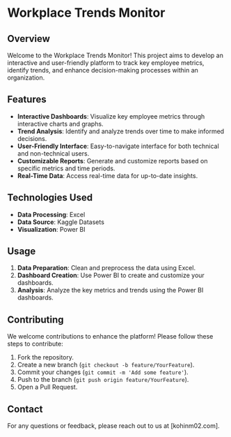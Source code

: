 # Workplace Trends Monitor

## Overview
Welcome to the Workplace Trends Monitor! This project aims to develop an interactive and user-friendly platform to track key employee metrics, identify trends, and enhance decision-making processes within an organization.

## Features
- **Interactive Dashboards**: Visualize key employee metrics through interactive charts and graphs.
- **Trend Analysis**: Identify and analyze trends over time to make informed decisions.
- **User-Friendly Interface**: Easy-to-navigate interface for both technical and non-technical users.
- **Customizable Reports**: Generate and customize reports based on specific metrics and time periods.
- **Real-Time Data**: Access real-time data for up-to-date insights.

## Technologies Used
- **Data Processing**: Excel
- **Data Source**: Kaggle Datasets
- **Visualization**: Power BI

## Usage
1. **Data Preparation**: Clean and preprocess the data using Excel.
2. **Dashboard Creation**: Use Power BI to create and customize your dashboards.
3. **Analysis**: Analyze the key metrics and trends using the Power BI dashboards.

## Contributing
We welcome contributions to enhance the platform! Please follow these steps to contribute:
1. Fork the repository.
2. Create a new branch (`git checkout -b feature/YourFeature`).
3. Commit your changes (`git commit -m 'Add some feature'`).
4. Push to the branch (`git push origin feature/YourFeature`).
5. Open a Pull Request.

## Contact
For any questions or feedback, please reach out to us at [kohinm02.com].

